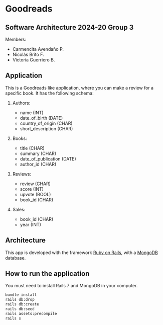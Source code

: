 
# Goodreads

## Software Architecture 2024-20 Group 3

Members:

- Carmencita Avendaño P.
- Nicolás Brito F.
- Victoria Guerriero B.

## Application

This is a Goodreads like application, where you can make a review for a specific book. It has the following schema:

1. Authors:
    - name (INT)
    - date_of_birth (DATE)
    - country_of_origin (CHAR)
    - short_description (CHAR)

2. Books:
    - title (CHAR)
    - summary (CHAR)
    - date_of_publication (DATE)
    - author_id (CHAR)

3. Reviews:
    - review (CHAR)
    - score (INT)
    - upvote (BOOL)
    - book_id (CHAR)

4. Sales:
    - book_id (CHAR)
    - year (INT)

## Architecture

This app is developed with the framework [Ruby on Rails](https://rubyonrails.org/), with a [MongoDB](https://www.mongodb.com/) database.

## How to run the application

You must need to install Rails 7 and MongoDB in your computer.

``` zsh
bundle install
rails db:drop
rails db:create
rails db:seed
rails assets:precompile
rails s
``` 